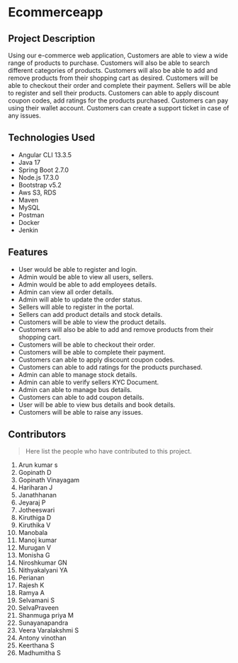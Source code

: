 # Ecommerceapp

## Project Description

Using our e-commerce web application, Customers are able to view a wide range of products to purchase. Customers will also be able to search different categories of products. Customers will also be able to add and remove products from their shopping cart as desired. Customers will be able to checkout their order and complete their payment. Sellers will be able to register and sell their products. Customers can able to apply discount coupon codes, add ratings for the products purchased. Customers can pay using their wallet account. Customers can create a support ticket in case of any issues.

## Technologies Used

* Angular CLI 13.3.5
* Java 17
* Spring Boot 2.7.0
* Node.js 17.3.0
* Bootstrap v5.2
* Aws S3, RDS
* Maven
* MySQL
* Postman
* Docker
* Jenkin

## Features

* User would be able to register and login.
* Admin would be able to view all users, sellers.
* Admin would be able to add employees details.
* Admin can view all order details.
* Admin will able to update the order status.
* Sellers will able to register in the portal. 
* Sellers can add product details and stock details.
* Customers will be able to view the product details.
* Customers will also be able to add and remove products from their shopping cart.
* Customers will be able to checkout their order.
* Customers will be able to complete their payment.
* Customers can able to apply discount coupon codes.
* Customers can able to add ratings for the products purchased.
* Admin can able to manage stock details.
* Admin can able to verify sellers KYC Document.
* Admin can able to manage bus details.
* Customers can able to add coupon details.
* User will be able to view bus details and book details.
* Customers will be able to raise any issues.

## Contributors

> Here list the people who have contributed to this project.

1. Arun kumar s
2. Gopinath D
3. Gopinath Vinayagam 
4. Hariharan J
5. Janathhanan
6. Jeyaraj P
7. Jotheeswari
8. Kiruthiga D
9. Kiruthika V
10. Manobala
11. Manoj kumar
12. Murugan V
13. Monisha G
14. Niroshkumar GN
15. Nithyakalyani YA
16. Perianan
17. Rajesh K
19. Ramya A
20. Selvamani S
21. SelvaPraveen
22. Shanmuga priya M
23. Sunayanapandra
24. Veera Varalakshmi S
25. Antony vinothan
26. Keerthana S
26. Madhumitha S
